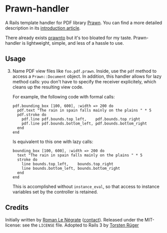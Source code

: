 # Prawn-handler

A Rails template handler for PDF library [Prawn](http://prawn.majesticseacreature.com/). You can find a more detailed description in its [introduction article](http://roman.flucti.com/alternative-prawn-handler-for-rails).

There already exists [prawnto](http://cracklabs.com/prawnto) but it's too bloated for my taste. Prawn-handler is lightweight, simple, and less of a hassle to use.

## Usage

3.  Name PDF view files like `foo.pdf.prawn`. Inside, use the `pdf` method to access a `Prawn::Document` object. In addition, this handler allows for lazy method calls: you don't have to specify the receiver explicitely, which cleans up the resulting view code.

    For example, the following code with formal calls:

        pdf.bounding_box [100, 600], :width => 200 do
          pdf.text "The rain in spain falls mainly on the plains " * 5
          pdf.stroke do
            pdf.line pdf.bounds.top_left,    pdf.bounds.top_right
            pdf.line pdf.bounds.bottom_left, pdf.bounds.bottom_right
          end
        end

    Is equivalent to this one with lazy calls:

        bounding_box [100, 600], :width => 200 do
          text "The rain in spain falls mainly on the plains " * 5
          stroke do
            line bounds.top_left,    bounds.top_right
            line bounds.bottom_left, bounds.bottom_right
          end
        end

    This is accomplished without `instance_eval`, so that access to instance variables set by the controller is retained.

## Credits

Initially written by [Roman Le Négrate](http://roman.flucti.com) ([contact](mailto:roman.lenegrate@gmail.com)). 
Released under the MIT-license: see the `LICENSE` file.
Adopted to Rails 3 by  [Torsten Rüger](http://github.com/dancinglightning)